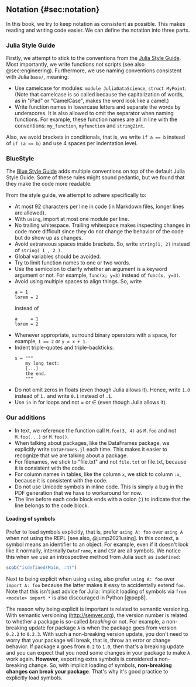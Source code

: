 ## Notation {#sec:notation}

In this book, we try to keep notation as consistent as possible.
This makes reading and writing code easier.
We can define the notation into three parts.

### Julia Style Guide

Firstly, we attempt to stick to the conventions from the [Julia Style Guide](https://docs.julialang.org/en/v1/manual/style-guide/).
Most importantly, we write functions not scripts (see also @sec:engineering).
Furthermore, we use naming conventions consistent with Julia `base/`, meaning:

- Use camelcase for modules: `module JuliaDataScience`, `struct MyPoint`.
  (Note that camelcase is so called because the capitalization of words, as in "iPad" or "CamelCase", makes the word look like a camel.)
- Write function names in lowercase letters and separate the words by underscores.
  It is also allowed to omit the separator when naming functions.
  For example, these function names are all in line with the conventions: `my_function`, `myfunction` and `string2int`.

Also, we avoid brackets in conditionals, that is, we write `if a == b` instead of `if (a == b)` and use 4 spaces per indentation level.

### BlueStyle

The [Blue Style Guide](https://github.com/invenia/BlueStyle) adds multiple conventions on top of the default Julia Style Guide.
Some of these rules might sound pedantic, but we found that they make the code more readable.

From the style guide, we attempt to adhere specifically to:

- At most 92 characters per line in code (in Markdown files, longer lines are allowed).
- With `using`, import at most one module per line.
- No trailing whitespace.
  Trailing whitespace makes inspecting changes in code more difficult since they do not change the behavior of the code but do show up as changes.
- Avoid extraneous spaces inside brackets.
  So, write `string(1, 2)` instead of `string( 1 , 2 )`.
- Global variables should be avoided.
- Try to limit function names to one or two words.
- Use the semicolon to clarify whether an argument is a keyword argument or not.
  For example, `func(x; y=3)` instead of `func(x, y=3)`.
- Avoid using multiple spaces to align things.
  So, write
  ```
  a = 1
  lorem = 2
  ```
  instead of
  ```
  a     = 1
  lorem = 2
  ```
- Whenever appropriate, surround binary operators with a space, for example, `1 == 2` or `y = x + 1`.
- Indent triple-quotes and triple-backticks:
  ```
  s = """
      my long text:
      [...]
      the end.
      """
  ```
- Do not omit zeros in floats (even though Julia allows it).
  Hence, write `1.0` instead of `1.` and write `0.1` instead of `.1`.
- Use `in` in for loops and not = or ∈ (even though Julia allows it).

### Our additions

- In text, we reference the function call `M.foo(3, 4)` as `M.foo` and not `M.foo(...)` or `M.foo()`.
- When talking about packages, like the DataFrames package, we explicitly write `DataFrames.jl` each time.
  This makes it easier to recognize that we are talking about a package.
- For filenames, we stick to "file.txt" and not `file.txt` or file.txt, because it is consistent with the code.
- For column names in tables, like the column `x`, we stick to column `:x`, because it is consistent with the code.
- Do not use Unicode symbols in inline code.
  This is simply a bug in the PDF generation that we have to workaround for now.
- The line before each code block ends with a colon (:) to indicate that the line belongs to the code block.

#### Loading of symbols

Prefer to load symbols explicitly, that is, prefer `using A: foo` over `using A` when not using the REPL [see also, @jump2021using].
In this context, a symbol means an identifier to an object.
For example, even if it doesn't look like it normally, internally `DataFrame`, `π` and `CSV` are all symbols.
We notice this when we use an introspective method from Julia such as `isdefined`:

```jl
scob("isdefined(Main, :π)")
```

Next to being explicit when using `using`, also prefer `using A: foo` over `import A: foo` because the latter makes it easy to accidentally extend `foo`.
Note that this isn't just advice for Julia:
implicit loading of symbols via `from <module> import *` is also discouraged in Python [@pep8].

The reason why being explicit is important is related to semantic versioning.
With semantic versioning (<http://semver.org>), the version number is related to whether a package is so-called _breaking_ or not.
For example, a non-breaking update for package `A` is when the package goes from version `0.2.2` to `0.2.3`.
With such a non-breaking version update, you don't need to worry that your package will break, that is, throw an error or change behavior.
If package `A` goes from `0.2` to `1.0`, then that's a breaking update and you can expect that you need some changes in your package to make `A` work again.
**However**, exporting extra symbols is considered a non-breaking change.
So, with implicit loading of symbols, **non-breaking changes can break your package**.
That's why it's good practice to explicitly load symbols.
